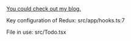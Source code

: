 [You could check out my blog.](https://pointy-scowl-5e7.notion.site/Meet-immutability-by-using-Typescript-d1ae599741c04e5884ccfb76f609afd0)

Key configuration of Redux: src/app/hooks.ts:7

File in use: src/Todo.tsx